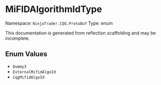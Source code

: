 # MiFIDAlgorithmIdType

Namespace: `NinjaTrader.CQG.ProtoBuf`
Type: enum

This documentation is generated from reflection scaffolding and may be incomplete.

## Enum Values
- `Dummy3`
- `ExternalMifidAlgoId`
- `CqgMifidAlgoId`
